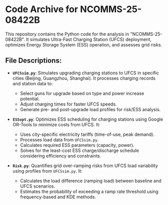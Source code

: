 # Code Archive for NCOMMS-25-08422B

This repository contains the Python code for the analysis in "NCOMMS-25-08422B". It simulates Ultra-Fast Charging Station (UFCS) deployment, optimizes Energy Storage System (ESS) operation, and assesses grid risks.

## File Descriptions:

*   **`UFCSsim.py`**: Simulates upgrading charging stations to UFCS in specific cities (Beijing, Guangzhou, Shanghai). It processes charging records and station data to:
    *   Select guns for upgrade based on type and power increase potential.
    *   Adjust charging times for faster UFCS speeds.
    *   Generate pre- and post-upgrade load profiles for risk/ESS analysis.

*   **`ESSopt.py`**: Optimizes ESS scheduling for charging stations using Google OR-Tools to minimize costs from UFCS. It:
    *   Uses city-specific electricity tariffs (time-of-use, peak demand).
    *   Processes load data from `UFCSsim.py`.
    *   Calculates required ESS parameters (capacity, power).
    *   Solves for the least-cost ESS charge/discharge schedule considering efficiency and constraints.

*   **`Risk.py`**: Quantifies grid over-ramping risks from UFCS load variability using profiles from `UFCSsim.py`. It:
    *   Calculates the load difference (ramping load) between baseline and UFCS scenarios.
    *   Estimates the probability of exceeding a ramp rate threshold using frequency-based and KDE methods.
